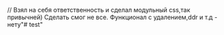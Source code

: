 // Взял на себя ответственность и сделал модульный css,так привычней)
Сделать смог не все. Функционал с удалением,ddr и т.д - нету"# test"  
